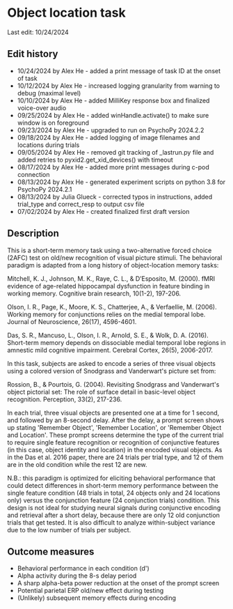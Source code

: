 # Object location task
Last edit: 10/24/2024

## Edit history
- 10/24/2024 by Alex He - added a print message of task ID at the onset of task
- 10/12/2024 by Alex He - increased logging granularity from warning to debug (maximal level)
- 10/10/2024 by Alex He - added MilliKey response box and finalized voice-over audio
- 09/25/2024 by Alex He - added winHandle.activate() to make sure window is on foreground
- 09/23/2024 by Alex He - upgraded to run on PsychoPy 2024.2.2
- 09/18/2024 by Alex He - added logging of image filenames and locations during trials
- 09/05/2024 by Alex He - removed git tracking of _lastrun.py file and added retries to pyxid2.get_xid_devices() with timeout
- 08/17/2024 by Alex He - added more print messages during c-pod connection
- 08/13/2024 by Alex He - generated experiment scripts on python 3.8 for PsychoPy 2024.2.1
- 08/13/2024 by Julia Glueck - corrected typos in instructions, added trial_type and correct_resp to output csv file
- 07/02/2024 by Alex He - created finalized first draft version

## Description
This is a short-term memory task using a two-alternative forced choice (2AFC) test on old/new recognition of visual picture stimuli. The behavioral paradigm is adapted from a long history of object-location memory tasks:

Mitchell, K. J., Johnson, M. K., Raye, C. L., & D’Esposito, M. (2000). fMRI evidence of age-related hippocampal dysfunction in feature binding in working memory. Cognitive brain research, 10(1-2), 197-206.

Olson, I. R., Page, K., Moore, K. S., Chatterjee, A., & Verfaellie, M. (2006). Working memory for conjunctions relies on the medial temporal lobe. Journal of Neuroscience, 26(17), 4596-4601.

Das, S. R., Mancuso, L., Olson, I. R., Arnold, S. E., & Wolk, D. A. (2016). Short-term memory depends on dissociable medial temporal lobe regions in amnestic mild cognitive impairment. Cerebral Cortex, 26(5), 2006-2017.

In this task, subjects are asked to encode a series of three visual objects using a colored version of Snodgrass and Vanderwart's picture set from:

Rossion, B., & Pourtois, G. (2004). Revisiting Snodgrass and Vanderwart's object pictorial set: The role of surface detail in basic-level object recognition. Perception, 33(2), 217-236.

In each trial, three visual objects are presented one at a time for 1 second, and followed by an 8-second delay. After the delay, a prompt screen shows up stating 'Remember Object', 'Remember Location', or 'Remember Object and Location'. These prompt screens determine the type of the current trial to require single feature recognition or recognition of conjunctive features (in this case, object identity and location) in the encoded visual objects. As in the Das et al. 2016 paper, there are 24 trials per trial type, and 12 of them are in the old condition while the rest 12 are new.

N.B.: this paradigm is optimized for eliciting behavioral performance that could detect differences in short-term memory performance between the single feature condition (48 trials in total, 24 objects only and 24 locations only) versus the conjunction feature (24 conjunction trials) condition. This design is not ideal for studying neural signals during conjunctive encoding and retrieval after a short delay, because there are only 12 old conjunction trials that get tested. It is also difficult to analyze within-subject variance due to the low number of trials per subject.

## Outcome measures
- Behavioral performance in each condition (d')
- Alpha activity during the 8-s delay period
- A sharp alpha-beta power reduction at the onset of the prompt screen
- Potential parietal ERP old/new effect during testing
- (Unlikely) subsequent memory effects during encoding
